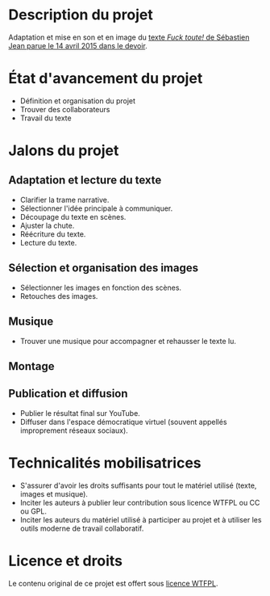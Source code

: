 # Description du projet

Adaptation et mise en son et en image du [texte _Fuck toute!_ de Sébastien Jean parue le 14 avril 2015 dans le devoir](http://m.ledevoir.com/#article-437086).


# État d'avancement du projet

  - Définition et organisation du projet
  - Trouver des collaborateurs
  - Travail du texte

# Jalons du projet

## Adaptation et lecture du texte

  - Clarifier la trame narrative.
  - Sélectionner l'idée principale à communiquer.
  - Découpage du texte en scènes.
  - Ajuster la chute.
  - Réécriture du texte.
  - Lecture du texte.

## Sélection et organisation des images

  - Sélectionner les images en fonction des scènes.
  - Retouches des images.
  


## Musique

  - Trouver une musique pour accompagner et rehausser le texte lu.


## Montage


## Publication et diffusion

  - Publier le résultat final sur YouTube.
  - Diffuser dans l'espace démocratique virtuel (souvent appellés improprement réseaux sociaux). 


# Technicalités mobilisatrices

  - S'assurer d'avoir les droits suffisants pour tout le matériel utilisé (texte, images et musique).
  - Inciter les auteurs à publier leur contribution sous licence WTFPL ou CC ou GPL.
  - Inciter les auteurs du matériel utilisé à participer au projet et à utiliser les outils moderne de travail collaboratif.


# Licence et droits

Le contenu original de ce projet est offert sous [licence WTFPL](http://www.wtfpl.net).


